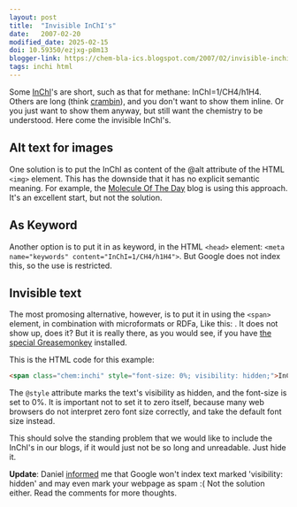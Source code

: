 ```yaml
---
layout: post
title:  "Invisible InChI's"
date:   2007-02-20
modified_date: 2025-02-15
doi: 10.59350/ezjxg-p8m13
blogger-link: https://chem-bla-ics.blogspot.com/2007/02/invisible-inchis.html
tags: inchi html
---
```


Some [InChI](http://www.iupac.org/inchi/)'s are short, such as that for methane: <span class="chem:inchi">InChI=1/CH4/h1H4</span>.
Others are long (think [crambin](http://chem-bla-ics.blogspot.com/2006/03/inchis-in-latex-and-cdk-news.html)), and you don't
want to show them inline. Or you just want to show them anyway, but still want the chemistry to be understood. Here come the
invisible InChI's.

## Alt text for images

One solution is to put the InChI as content of the @alt attribute of the HTML `<img>` element. This has the downside that it
has no explicit semantic meaning. For example, the [Molecule Of The Day](http://scienceblogs.com/moleculeoftheday/) blog is using
this approach. It's an excellent start, but not the solution.

## As Keyword

Another option is to put it in as keyword, in the HTML `<head>` element: `<meta name="keywords" content="InChI=1/CH4/h1H4">`.
But Google does not index this, so the use is restricted.

## Invisible text

The most promosing alternative, however, is to put it in using the `<span>` element, in combination with microformats or RDFa,
Like this: <span class="chem:inchi" style="font-size: 0%; visibility: hidden;">InChI=1/CH4/h1H4</span>.
It does not show up, does it? But it is really there, as you would see, if you have
[the special Greasemonkey](http://chem-bla-ics.blogspot.com/2006/12/chemistry-in-html-greasemonkey-again.html) installed.

This is the HTML code for this example:

```html
<span class="chem:inchi" style="font-size: 0%; visibility: hidden;">InChI=1/CH4/h1H4</span>
```

The `@style` attribute marks the text's visibility as hidden, and the font-size is set to 0%. It is important not to set it
to zero itself, because many web browsers do not interpret zero font size correctly, and take the default font size instead.

This should solve the standing problem that we would like to include the InChI's in our blogs, if it would just not be so
long and unreadable. Just hide it.

**Update**: Daniel [informed](https://web.archive.org/web/20070514085137/https://chem-bla-ics.blogspot.com/2007/02/invisible-inchis.html#comment-6321491648638004528)
me that Google won't index text marked 'visibility: hidden' and may even mark your webpage as spam :( Not the solution either.
Read the comments for more thoughts.
